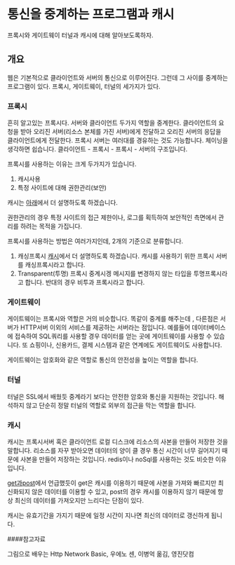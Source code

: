 # 통신을 중계하는 프로그램과 캐시

프록시와 게이트웨이 터널과 캐시에 대해 알아보도록하자.

## 개요

웹은 기본적으로 클라이언트와 서버의 통신으로 이루어진다. 그런데 그 사이를 중계하는 프로그램이 있다. 프록시, 게이트웨이, 터널의 세가지가 있다.

### 프록시

흔히 알고있는 프록시다. 서버와 클라이언트 두가지 역할을 중계한다.  클라이언트의 요청을 받아 오리진 서버(리소스 본체를 가진 서버)에게 전달하고 오리진 서버의 응답을 클라이언트에게 전달한다. 프록시 서버는 여러대를 경유하는 것도 가능합니다. 체이닝을 생각하면 쉽습니다. 클라이언트 - 프록시 - 프록시 - 서버의 구조입니다.

프록시를 사용하는 이유는 크게 두가지가 있습니다.

1. 캐시사용
2. 특정 사이트에 대해 권한관리(보안)

캐시는 [아래](#캐시)에서 더 설명하도록 하겠습니다. 

권한관리의 경우 특정 사이트의 접근 제한이나, 로그를 획득하여 보안적인 측면에서 관리를 하려는 목적을 가집니다.

프록시를 사용하는 방법은 여러가지인데, 2개의 기준으로 분류합니다. 

1. 캐싱프록시
   [캐시](#캐시)에서 더 설명하도록 하겠습니다. 캐시를 사용하기 위한 프록시 서버를 캐싱프록시라고 합니다. 
2. Transparent(투명) 프록시
   중계시겡 메시지를 변경하지 않는 타입을 투명프록시라고 합니다. 반대의 경우 비투과 프록시라고 합니다.

### 게이트웨이

게이트웨이는 프록시와 역할은 거의 비슷합니다. 똑같이 중계를 해주는데 , 다른점은 서버가 HTTP서버 이외의 서비스를 제공하는 서버라는 점입니다. 예를들어 데이터베이스에 접속하여 SQL쿼리를 사용할 경우 데이터를 얻는 곳에 게이트웨이를 사용할 수 있습니다. 또 쇼핑이나, 신용카드, 결제 시스템과 같은 연계에도 게이트웨이도 사용합니다.

게이트웨이는 암호화와 같은 역할로 통신의 안전성을 높이는 역할을 합니다.

### 터널

터널은 SSL에서 배웠듯 중계라기 보다는 안전한 암호와 통신을 지원하는 것입니다.  해석하지 않고 단순히 정말 터널의 역할로 외부의 접근을 막는 역할을 합니다.

### 캐시

캐시는 프록시서버 혹은 클라이언트 로컬 디스크에 리소스의 사본을 만들어 저장한 것을 말합니다. 리소스를 자꾸 받아오면 데이터의 양이 클 경우 통신 시간이 너무 길어지기 때문에 사본을 만들어 저장하는 것입니다. redis이나 noSql를 사용하는 것도 비슷한 이유입니다. 

[get과post](./get-and-post.md)에서 언급했듯이 get은 캐시를 이용하기 때문에 사본을 가져와 빠르지만 최신화되지 않은 데이터를 이용할 수 있고, post의 경우 캐시를 이용하지 않기 때문에 항상 최신의 데이터를 가져오지만 느리다는 단점이 있다.

캐시는 유효기간을 가지기 때문에 일정 시간이 지나면 최신의 데이터로 갱신하게 됩니다.



####참고자료

그림으로 배우는 Http Network Basic, 우에노 센, 이병억 옮김, 영진닷컴